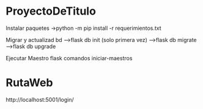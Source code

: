 # ProyectoDeTitulo

Instalar paquetes
->python -m pip install -r requerimientos.txt

Migrar y actualizad bd
-->flask db init (solo primera vez)
-->flask db migrate 
-->flask db upgrade 

Ejecutar Maestro
flask comandos iniciar-maestros

# RutaWeb 
http://localhost:5001/login/